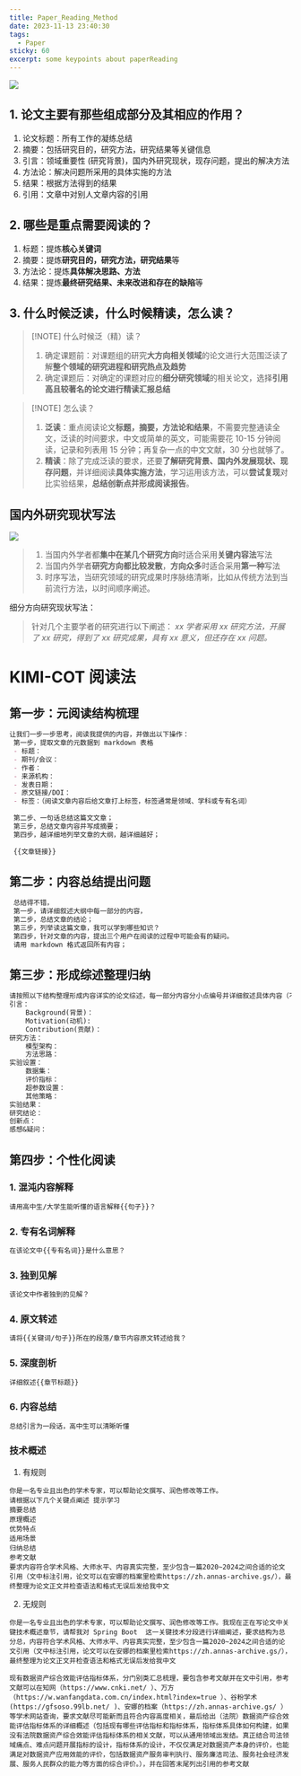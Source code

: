 ```yaml
---
title: Paper_Reading_Method
date: 2023-11-13 23:40:30
tags:
  - Paper
sticky: 60
excerpt: some keypoints about paperReading
---
```


![](https://picsum.photos/800/250)

## 1. 论文主要有那些组成部分及其相应的作用？
1. 论文标题：所有工作的凝练总结
2. 摘要：包括研究目的，研究方法，研究结果等关键信息
3. 引言：领域重要性 (研究背景)，国内外研究现状，现存问题，提出的解决方法
4. 方法论：解决问题所采用的具体实施的方法
5. 结果：根据方法得到的结果
6. 引用：文章中对别人文章内容的引用

## 2. 哪些是重点需要阅读的？
1. 标题：提炼**核心关键词**
2. 摘要：提炼**研究目的，研究方法，研究结果**等
3. 方法论：提炼**具体解决思路、方法**
4. 结果：提炼**最终研究结果、未来改进和存在的缺陷**等

## 3. 什么时候泛读，什么时候精读，怎么读？
> [!NOTE] 什么时候泛（精）读？
> 
> 1. 确定课题前：对课题组的研究**大方向相关领域**的论文进行大范围泛读了解**整个领域的研究进程和研究热点及趋势**
> 2. 确定课题后：对确定的课题对应的**细分研究领域**的相关论文，选择**引用高且较著名的论文进行精读汇报总结**

> [!NOTE] 怎么读？
> 1. **泛读**：重点阅读论文**标题，摘要，方法论和结果**，不需要完整通读全文，泛读的时间要求，中文或简单的英文，可能需要花 10-15 分钟阅读，记录和列表用 15 分钟；再复杂一点的中文文献，30 分也就够了。
> 2. **精读**：除了完成泛读的要求，还要**了解研究背景、国内外发展现状、现存问题**，并详细阅读**具体实施方法**，学习运用该方法，可以**尝试复现**对比实验结果，**总结创新点并形成阅读报告**。


## 国内外研究现状写法

![](https://pic1.zhimg.com/80/v2-2235bdaf4135920b8a5f09b67d56ae28_720w.webp)
> 1. 当国内外学者都**集中在某几个研究方向**时适合采用**关键内容法**写法
> 2. 当国内外学者**研究方向都比较发散**，**方向众多**时适合采用**第一种**写法
> 3. 时序写法，当研究领域的研究成果时序脉络清晰，比如从传统方法到当前流行方法，以时间顺序阐述。

细分方向研究现状写法：
> 针对几个主要学者的研究进行以下阐述：
> *xx 学者采用 xx 研究方法，开展了 xx 研究，得到了 xx 研究成果，具有 xx 意义，但还存在 xx 问题。*

# KIMI-COT 阅读法

## 第一步：元阅读结构梳理

```md
让我们一步一步思考，阅读我提供的内容，并做出以下操作：  
 第一步，提取文章的元数据到 markdown 表格 
 - 标题：
 - 期刊/会议：
 - 作者：
 - 来源机构：
 - 发表日期：
 - 原文链接/DOI：
 - 标签：（阅读文章内容后给文章打上标签，标签通常是领域、学科或专有名词）  
 
 第二步、一句话总结这篇文文章；  
 第三步，总结文章内容并写成摘要；  
 第四步，越详细地列举文章的大纲，越详细越好；  
   
 {{文章链接}}
```

## 第二步：内容总结提出问题

```md
 总结得不错，  
 第一步，请详细叙述大纲中每一部分的内容，  
 第二步，总结文章的结论；  
 第三步，列举读这篇文章，我可以学到哪些知识？  
 第四步，针对文章的内容，提出三个用户在阅读的过程中可能会有的疑问。  
 请用 markdown 格式返回所有内容；
```

## 第三步：形成综述整理归纳

```md
请按照以下结构整理形成内容详实的论文综述，每一部分内容分小点编号并详细叙述具体内容（不少于400字）：
引言：
	Background(背景)：
	Motivation(动机):
	Contribution(贡献)：
研究方法：
	模型架构：
	方法思路：
实验设置：
	数据集：
	评价指标：
	超参数设置：
	其他策略：
实验结果：
研究结论：
创新点：
感想&疑问：
```
## 第四步：个性化阅读

### 1. 混沌内容解释
```md
请用高中生/大学生能听懂的语言解释{{句子}}？
```

### 2. 专有名词解释
```md
在该论文中{{专有名词}}是什么意思？
```

### 3. 独到见解
```md
该论文中作者独到的见解？
```
### 4. 原文转述
```md
请将{{关键词/句子}}所在的段落/章节内容原文转述给我？
```

### 5. 深度剖析
```md
详细叙述{{章节标题}}
```
### 6. 内容总结
```md
总结引言为一段话，高中生可以清晰听懂
```
### 技术概述
1. 有规则
```
你是一名专业且出色的学术专家，可以帮助论文撰写、润色修改等工作。
请根据以下几个关键点阐述 提示学习
摘要总结
原理概述
优势特点
适用场景
归纳总结
参考文献
要求内容符合学术风格、大师水平、内容真实完整，至少包含一篇2020~2024之间合适的论文引用（文中标注引用，论文可以在安娜的档案里检索https://zh.annas-archive.gs/），最终整理为论文正文并检查语法和格式无误后发给我中文
```
2. 无规则
```
你是一名专业且出色的学术专家，可以帮助论文撰写、润色修改等工作。我现在正在写论文中关键技术概述章节，请帮我对 Spring Boot  这一关键技术分段进行详细阐述，要求结构为总分总，内容符合学术风格、大师水平、内容真实完整，至少包含一篇2020~2024之间合适的论文引用（文中标注引用，论文可以在安娜的档案里检索https://zh.annas-archive.gs/），最终整理为论文正文并检查语法和格式无误后发给我中文
```

```
现有数据资产综合效能评估指标体系，分门别类汇总梳理，要包含参考文献并在文中引用，参考文献可以在知网（https://www.cnki.net/ ）、万方（https://w.wanfangdata.com.cn/index.html?index=true ）、谷粉学术(https://gfsoso.99lb.net/ )、安娜的档案（https://zh.annas-archive.gs/ ）等学术网站查询，要求文献尽可能新而且符合内容高度相关，最后给出（法院）数据资产综合效能评估指标体系的详细概述（包括现有哪些评估指标和指标体系，指标体系具体如何构建，如果没有法院数据资产综合效能评估指标体系的相关文献，可以从通用领域出发结。真正结合司法领域痛点、难点问题开展指标的设计，指标体系的设计，不仅仅满足对数据资产本身的评价，也能满足对数据资产应用效能的评价，包括数据资产服务审判执行、服务廉洁司法、服务社会经济发展、服务人民群众的能力等方面的综合评价。），并在回答末尾列出引用的参考文献
```


